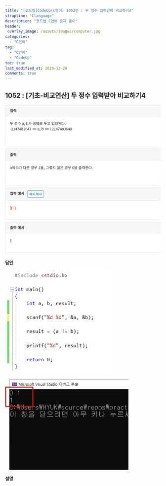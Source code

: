```yaml
---
title: "[코드업]CodeUp(c언어) 1052번 : 두 정수 입력받아 비교하기4"
strapline: "Clanguage"
description: "코드업 C언어 문제 풀이"
header:
 overlay_image: /assets/images/computer.jpg
categories:
  - "C언어"
tag:
  - "C언어"
  - "CodeUp"
toc: true
last_modified_at: 2019-12-29
comments: true
---
```


## 1052 : [기초-비교연산] 두 정수 입력받아 비교하기4

![c1052](/assets/images/c1052.jpg)

**답안**<br>

![c1052](/assets/images/c1052-2.jpg)

![c1052](/assets/images/c1052-1.jpg)

**설명**

